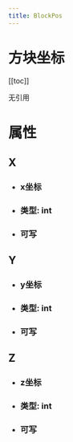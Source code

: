```yaml
---
title: BlockPos
---
```


# 方块坐标

[[toc]]

无引用
# 属性
## X
- ### x坐标
- ### 类型: int
- ### 可写
## Y
- ### y坐标
- ### 类型: int
- ### 可写
## Z
- ### z坐标
- ### 类型: int
- ### 可写